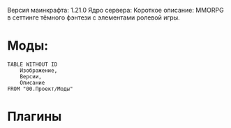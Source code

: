 Версия маинкрафта: 1.21.0 
Ядро сервера: 
Короткое описание: MMORPG в сеттинге тёмного фэнтези с элементами ролевой игры. 
# Моды:

```dataview
TABLE WITHOUT ID 
	Изображение,
	Версии,
	Описание
FROM "00.Проект/Моды"
```

# Плагины